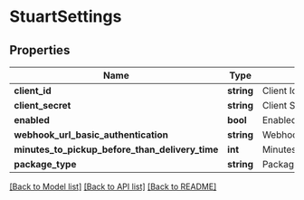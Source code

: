 # StuartSettings

## Properties
Name | Type | Description | Notes
------------ | ------------- | ------------- | -------------
**client_id** | **string** | Client Id | [optional] 
**client_secret** | **string** | Client Secret | [optional] 
**enabled** | **bool** | Enabled | [optional] 
**webhook_url_basic_authentication** | **string** | Webhook url to settle in the Stuart portal | [optional] 
**minutes_to_pickup_before_than_delivery_time** | **int** | MinutesToPickupBeforeThanDeliveryTime | [optional] 
**package_type** | **string** | PackageType | [optional] 

[[Back to Model list]](../README.md#documentation-for-models) [[Back to API list]](../README.md#documentation-for-api-endpoints) [[Back to README]](../README.md)


